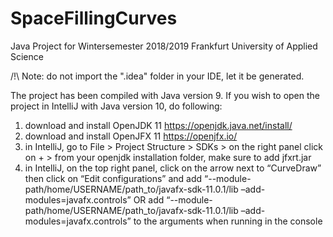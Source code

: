 # SpaceFillingCurves
Java Project for Wintersemester 2018/2019 Frankfurt University of Applied Science

/!\ Note: do not import the ".idea" folder in your IDE, let it be generated. 

The project has been compiled with Java version 9. If you wish to
open the project in IntelliJ with Java version 10, do following:
1. download and install OpenJDK 11 https://openjdk.java.net/install/
2. download and install OpenJFX 11 https://openjfx.io/
3. in IntelliJ, go to File > Project Structure > SDKs > on the right panel click on + > from your openjdk installation folder, make sure to add jfxrt.jar
4. in IntelliJ, on the top right panel, click on the arrow next to “CurveDraw” then click on “Edit configurations” and add “--module-path/home/USERNAME/path_to/javafx-sdk-11.0.1/lib –add-modules=javafx.controls” OR add “--module-path/home/USERNAME/path_to/javafx-sdk-11.0.1/lib –add-modules=javafx.controls” to the arguments when running in the console
